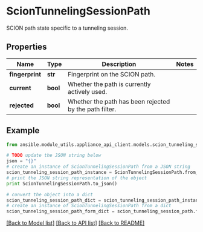 # ScionTunnelingSessionPath

SCION path state specific to a tunneling session.

## Properties

Name | Type | Description | Notes
------------ | ------------- | ------------- | -------------
**fingerprint** | **str** | Fingerprint on the SCION path. | 
**current** | **bool** | Whether the path is currently actively used. | 
**rejected** | **bool** | Whether the path has been rejected by the path filter. | 

## Example

```python
from ansible.module_utils.appliance_api_client.models.scion_tunneling_session_path import ScionTunnelingSessionPath

# TODO update the JSON string below
json = "{}"
# create an instance of ScionTunnelingSessionPath from a JSON string
scion_tunneling_session_path_instance = ScionTunnelingSessionPath.from_json(json)
# print the JSON string representation of the object
print ScionTunnelingSessionPath.to_json()

# convert the object into a dict
scion_tunneling_session_path_dict = scion_tunneling_session_path_instance.to_dict()
# create an instance of ScionTunnelingSessionPath from a dict
scion_tunneling_session_path_form_dict = scion_tunneling_session_path.from_dict(scion_tunneling_session_path_dict)
```
[[Back to Model list]](../README.md#documentation-for-models) [[Back to API list]](../README.md#documentation-for-api-endpoints) [[Back to README]](../README.md)


